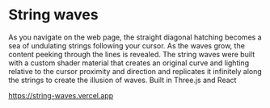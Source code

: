 # String waves

As you navigate on the web page, the straight diagonal hatching becomes a sea of undulating strings following your cursor. 
As the waves grow, the content peeking through the lines is revealed. 
The string waves were built with a custom shader material that creates an original curve and lighting relative to the cursor proximity and 
direction and replicates it infinitely along the strings to create the illusion of waves.
Built in Three.js and React
        
https://string-waves.vercel.app
